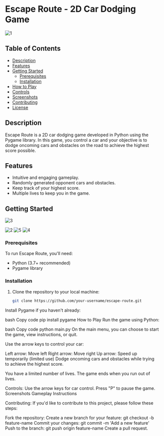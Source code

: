 
# Escape Route - 2D Car Dodging Game

![1](https://github.com/Aditya7024/Escape_Route-python.pygame/assets/135229460/c46400b6-87ca-42d4-8532-f691e75887d7)


## Table of Contents

- [Description](#description)
- [Features](#features)
- [Getting Started](#getting-started)
  - [Prerequisites](#prerequisites)
  - [Installation](#installation)
- [How to Play](#how-to-play)
- [Controls](#controls)
- [Screenshots](#screenshots)
- [Contributing](#contributing)
- [License](#license)

## Description

Escape Route is a 2D car dodging game developed in Python using the Pygame library. In this game, you control a car and your objective is to dodge oncoming cars and obstacles on the road to achieve the highest score possible.

## Features

- Intuitive and engaging gameplay.
- Randomly generated opponent cars and obstacles.
- Keep track of your highest score.
- Multiple lives to keep you in the game.

## Getting Started
![3](https://github.com/Aditya7024/Escape_Route-python.pygame/assets/135229460/079d1a44-a4b5-4abf-9554-41613476c986)

![2](https://github.com/Aditya7024/Escape_Route-python.pygame/assets/135229460/7f25adf5-4194-4ecb-93ea-1d7bdb07d8d6)
![5](https://github.com/Aditya7024/Escape_Route-python.pygame/assets/135229460/e3c9c9ac-a729-43cc-811f-6471c677071a)
![4](https://github.com/Aditya7024/Escape_Route-python.pygame/assets/135229460/b47001d8-66c2-43fb-960d-6b0d2d24b23b)


### Prerequisites

To run Escape Route, you'll need:

- Python (3.7+ recommended)
- Pygame library

### Installation

1. Clone the repository to your local machine:

   ```bash
   git clone https://github.com/your-username/escape-route.git

Install Pygame if you haven't already:

bash
Copy code
pip install pygame
How to Play
Run the game using Python:

bash
Copy code
python main.py
On the main menu, you can choose to start the game, view instructions, or quit.

Use the arrow keys to control your car:

Left arrow: Move left
Right arrow: Move right
Up arrow: Speed up temporarily (limited use)
Dodge oncoming cars and obstacles while trying to achieve the highest score.

You have a limited number of lives. The game ends when you run out of lives.

Controls:
Use the arrow keys for car control.
Press "P" to pause the game.
Screenshots
Gameplay
Instructions

Contributing:
If you'd like to contribute to this project, please follow these steps:

Fork the repository:
Create a new branch for your feature: git checkout -b feature-name
Commit your changes: git commit -m 'Add a new feature'
Push to the branch: git push origin feature-name
Create a pull request.
